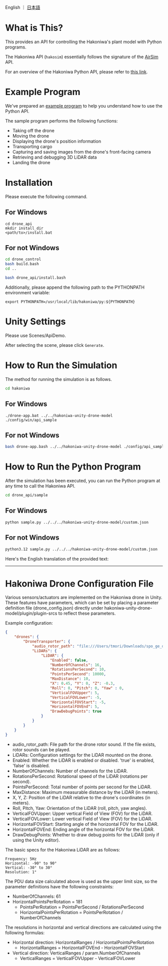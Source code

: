 
English ｜ [日本語](README-ja.md)

# What is This?

This provides an API for controlling the Hakoniwa's plant model with Python programs.

The Hakoniwa API (`hakosim`) essentially follows the signature of the [AirSim](https://microsoft.github.io/AirSim/) API.

For an overview of the Hakoniwa Python API, please refer to [this link](https://github.com/toppers/hakoniwa-px4sim/tree/main/drone_api/libs).

# Example Program

We've prepared an [example program](https://github.com/toppers/hakoniwa-px4sim/blob/main/drone_api/sample/sample.py) to help you understand how to use the Python API.

The sample program performs the following functions:

* Taking off the drone
* Moving the drone
* Displaying the drone's position information
* Transporting cargo
* Capturing and saving images from the drone's front-facing camera
* Retrieving and debugging 3D LiDAR data
* Landing the drone


# Installation

Please execute the following command.

## For Windows

```
cd drone_api
mkdir install_dir
<path/to>/install.bat 
```

## For not Windows


```bash
cd drone_control
bash build.bash
cd ..
```

```bash
bash drone_api/install.bash
```

Additionally, please append the following path to the PYTHONPATH environment variable:

```
export PYTHONPATH=/usr/local/lib/hakoniwa/py:${PYTHONPATH}
```

# Unity Settings

Please use Scenes/ApiDemo.

After selecting the scene, please click `Generate`.

# How to Run the Simulation

The method for running the simulation is as follows.

```bash
cd hakoniwa
```

## For Windows

```
./drone-app.bat ../../hakoniwa-unity-drone-model ./config/win/api_sample
```

## For not Windows

```bash
bash drone-app.bash ../../hakoniwa-unity-drone-model ./config/api_sample
```

# How to Run the Python Program

After the simulation has been executed, you can run the Python program at any time to call the Hakoniwa API.


```bash
cd drone_api/sample
```

## For Windows

```
python sample.py ../../../hakoniwa-unity-drone-model/custom.json
```

## For not Windows

```bash
python3.12 sample.py ../../../hakoniwa-unity-drone-model/custom.json
```

Here's the English translation of the provided text:

---

# Hakoniwa Drone Configuration File

Various sensors/actuators are implemented on the Hakoniwa drone in Unity. These features have parameters, which can be set by placing a parameter definition file (drone_config.json) directly under hakoniwa-unity-drone-model/plugin/plugin-srcs to reflect these parameters.

Example configuration:
```json
{
    "drones": {
        "DroneTransporter": {
            "audio_rotor_path": "file:///Users/tmori/Downloads/spo_ge_doron_tobi_r01.mp3",
            "LiDARs": {
                "LiDAR": {
                    "Enabled": false,
                    "NumberOfChannels": 16,
                    "RotationsPerSecond": 10,
                    "PointsPerSecond": 10000,
                    "MaxDistance": 10,
                    "X": 0.45, "Y": 0, "Z": -0.3,
                    "Roll": 0, "Pitch": 0, "Yaw" : 0,
                    "VerticalFOVUpper": 5,
                    "VerticalFOVLower": -5,
                    "HorizontalFOVStart": -5,
                    "HorizontalFOVEnd": 5,
                    "DrawDebugPoints": true
                }
            }
        }
    }
}
```

* audio_rotor_path: File path for the drone rotor sound. If the file exists, rotor sounds can be played.
* LiDARs: Configuration settings for the LiDAR mounted on the drone.
* Enabled: Whether the LiDAR is enabled or disabled. 'true' is enabled, 'false' is disabled.
* NumberOfChannels: Number of channels for the LiDAR.
* RotationsPerSecond: Rotational speed of the LiDAR (rotations per second).
* PointsPerSecond: Total number of points per second for the LiDAR.
* MaxDistance: Maximum measurable distance by the LiDAR (in meters).
* X, Y, Z: Position of the LiDAR relative to the drone's coordinates (in meters).
* Roll, Pitch, Yaw: Orientation of the LiDAR (roll, pitch, yaw angles).
* VerticalFOVUpper: Upper vertical Field of View (FOV) for the LiDAR.
* VerticalFOVLower: Lower vertical Field of View (FOV) for the LiDAR.
* HorizontalFOVStart: Starting angle of the horizontal FOV for the LiDAR.
* HorizontalFOVEnd: Ending angle of the horizontal FOV for the LiDAR.
* DrawDebugPoints: Whether to draw debug points for the LiDAR (only if using the Unity editor).

The basic specs for the Hakoniwa LiDAR are as follows:

```
Frequency: 5Hz
Horizontal: -90° to 90°
Vertical: -30° to 30°
Resolution: 1°
```

The PDU data size calculated above is used as the upper limit size, so the parameter definitions have the following constraints:

* NumberOfChannels: 61
* HorizontalPointsPerRotation = 181
  * PointsPerRotation = PointsPerSecond / RotationsPerSecond
  * HorizontalPointsPerRotation = PointsPerRotation / NumberOfChannels

The resolutions in horizontal and vertical directions are calculated using the following formulas:

* Horizontal direction: HorizontalRanges / HorizontalPointsPerRotation
  * HorizontalRanges = HorizontalFOVEnd - HorizontalFOVStart
* Vertical direction: VerticalRanges / param.NumberOfChannels
  * VerticalRanges = VerticalFOVUpper - VerticalFOVLower